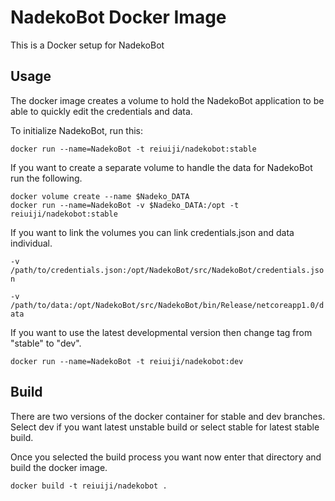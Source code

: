 NadekoBot Docker Image
======================

This is a Docker setup for NadekoBot

Usage
-----

The docker image creates a volume to hold the NadekoBot application to be able to quickly edit the credentials and data.

To initialize NadekoBot, run this:

`docker run --name=NadekoBot -t reiuiji/nadekobot:stable`

If you want to create a separate volume to handle the data for NadekoBot run the following.

```Nadeko_DATA="NadekoBot-data"
docker volume create --name $Nadeko_DATA
docker run --name=NadekoBot -v $Nadeko_DATA:/opt -t reiuiji/nadekobot:stable
```

If you want to link the volumes you can link credentials.json and data individual.

`-v /path/to/credentials.json:/opt/NadekoBot/src/NadekoBot/credentials.json`

`-v /path/to/data:/opt/NadekoBot/src/NadekoBot/bin/Release/netcoreapp1.0/data`

If you want to use the latest developmental version then change tag from "stable" to "dev".

`docker run --name=NadekoBot -t reiuiji/nadekobot:dev`

Build
-----

There are two versions of the docker container for stable and dev branches. Select dev if you want latest unstable build or select stable for latest stable build.

Once you selected the build process you want now enter that directory and build the docker image.

`docker build -t reiuiji/nadekobot .`

